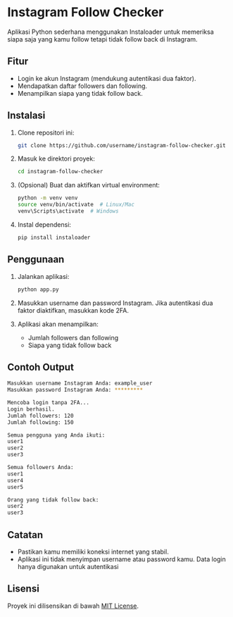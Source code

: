 
# Instagram Follow Checker

Aplikasi Python sederhana menggunakan Instaloader untuk memeriksa siapa saja yang kamu follow tetapi tidak follow back di Instagram.

## Fitur
- Login ke akun Instagram (mendukung autentikasi dua faktor).
- Mendapatkan daftar followers dan following.
- Menampilkan siapa yang tidak follow back.

## Instalasi

1. Clone repositori ini:

    ```bash
    git clone https://github.com/username/instagram-follow-checker.git
    ```

2. Masuk ke direktori proyek:

    ```bash
    cd instagram-follow-checker
    ```

3. (Opsional) Buat dan aktifkan virtual environment:

    ```bash
    python -m venv venv
    source venv/bin/activate  # Linux/Mac
    venv\Scripts\activate  # Windows
    ```

4. Instal dependensi:

    ```bash
    pip install instaloader
    ```

## Penggunaan

1. Jalankan aplikasi:

    ```bash
    python app.py
    ```

2. Masukkan username dan password Instagram. Jika autentikasi dua faktor diaktifkan, masukkan kode 2FA.

3. Aplikasi akan menampilkan:
   - Jumlah followers dan following
   - Siapa yang tidak follow back

## Contoh Output

```bash
Masukkan username Instagram Anda: example_user
Masukkan password Instagram Anda: *********

Mencoba login tanpa 2FA...
Login berhasil.
Jumlah followers: 120
Jumlah following: 150

Semua pengguna yang Anda ikuti:
user1
user2
user3

Semua followers Anda:
user1
user4
user5

Orang yang tidak follow back:
user2
user3
```

## Catatan
- Pastikan kamu memiliki koneksi internet yang stabil.
- Aplikasi ini tidak menyimpan username atau password kamu. Data login hanya digunakan untuk autentikasi

## Lisensi
Proyek ini dilisensikan di bawah [MIT License](LICENSE).


